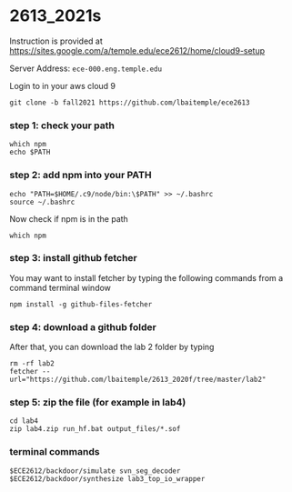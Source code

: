 # 2613_2021s
Instruction is provided at https://sites.google.com/a/temple.edu/ece2612/home/cloud9-setup

Server Address: `ece-000.eng.temple.edu`

Login to in your aws cloud 9
```
git clone -b fall2021 https://github.com/lbaitemple/ece2613
```

### step 1: check your path
```
which npm
echo $PATH
```
### step 2: add npm into your PATH
```
echo "PATH=$HOME/.c9/node/bin:\$PATH" >> ~/.bashrc
source ~/.bashrc
```
Now check if npm is in the path
```
which npm 
```

### step 3: install github fetcher
You may want to install fetcher by typing the following commands from a command terminal window
```
npm install -g github-files-fetcher
```

### step 4: download a github folder
After that, you can download the lab 2 folder by typing
```
rm -rf lab2
fetcher --url="https://github.com/lbaitemple/2613_2020f/tree/master/lab2"
```

### step 5: zip the file (for example in lab4)
```
cd lab4
zip lab4.zip run_hf.bat output_files/*.sof
```

### terminal commands
```
$ECE2612/backdoor/simulate svn_seg_decoder
$ECE2612/backdoor/synthesize lab3_top_io_wrapper
```
